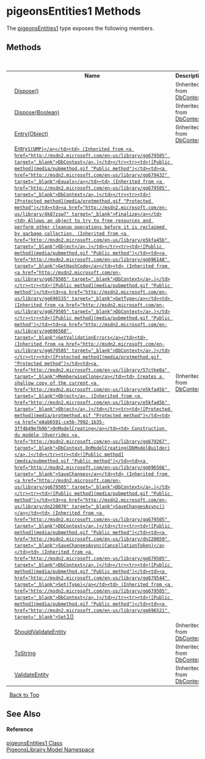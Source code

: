 # pigeonsEntities1 Methods
 

The <a href="245a4bc1-0cab-0f9a-129c-9375641dc5f0">pigeonsEntities1</a> type exposes the following members.


## Methods
&nbsp;<table><tr><th></th><th>Name</th><th>Description</th></tr><tr><td>![Public method](media/pubmethod.gif "Public method")</td><td><a href="http://msdn2.microsoft.com/en-us/library/gg696610" target="_blank">Dispose()</a></td><td> (Inherited from <a href="http://msdn2.microsoft.com/en-us/library/gg679505" target="_blank">DbContext</a>.)</td></tr><tr><td>![Protected method](media/protmethod.gif "Protected method")</td><td><a href="http://msdn2.microsoft.com/en-us/library/gg696657" target="_blank">Dispose(Boolean)</a></td><td> (Inherited from <a href="http://msdn2.microsoft.com/en-us/library/gg679505" target="_blank">DbContext</a>.)</td></tr><tr><td>![Public method](media/pubmethod.gif "Public method")</td><td><a href="http://msdn2.microsoft.com/en-us/library/gg696238" target="_blank">Entry(Object)</a></td><td> (Inherited from <a href="http://msdn2.microsoft.com/en-us/library/gg679505" target="_blank">DbContext</a>.)</td></tr><tr><td>![Public method](media/pubmethod.gif "Public method")</td><td><a href="http://msdn2.microsoft.com/en-us/library/gg696578" target="_blank">Entry``1(UMP)</a></td><td> (Inherited from <a href="http://msdn2.microsoft.com/en-us/library/gg679505" target="_blank">DbContext</a>.)</td></tr><tr><td>![Public method](media/pubmethod.gif "Public method")</td><td><a href="http://msdn2.microsoft.com/en-us/library/gg679432" target="_blank">Equals</a></td><td> (Inherited from <a href="http://msdn2.microsoft.com/en-us/library/gg679505" target="_blank">DbContext</a>.)</td></tr><tr><td>![Protected method](media/protmethod.gif "Protected method")</td><td><a href="http://msdn2.microsoft.com/en-us/library/4k87zsw7" target="_blank">Finalize</a></td><td>
Allows an object to try to free resources and perform other cleanup operations before it is reclaimed by garbage collection.
 (Inherited from <a href="http://msdn2.microsoft.com/en-us/library/e5kfa45b" target="_blank">Object</a>.)</td></tr><tr><td>![Public method](media/pubmethod.gif "Public method")</td><td><a href="http://msdn2.microsoft.com/en-us/library/gg696148" target="_blank">GetHashCode</a></td><td> (Inherited from <a href="http://msdn2.microsoft.com/en-us/library/gg679505" target="_blank">DbContext</a>.)</td></tr><tr><td>![Public method](media/pubmethod.gif "Public method")</td><td><a href="http://msdn2.microsoft.com/en-us/library/gg696535" target="_blank">GetType</a></td><td> (Inherited from <a href="http://msdn2.microsoft.com/en-us/library/gg679505" target="_blank">DbContext</a>.)</td></tr><tr><td>![Public method](media/pubmethod.gif "Public method")</td><td><a href="http://msdn2.microsoft.com/en-us/library/gg696560" target="_blank">GetValidationErrors</a></td><td> (Inherited from <a href="http://msdn2.microsoft.com/en-us/library/gg679505" target="_blank">DbContext</a>.)</td></tr><tr><td>![Protected method](media/protmethod.gif "Protected method")</td><td><a href="http://msdn2.microsoft.com/en-us/library/57ctke0a" target="_blank">MemberwiseClone</a></td><td>
Creates a shallow copy of the current <a href="http://msdn2.microsoft.com/en-us/library/e5kfa45b" target="_blank">Object</a>.
 (Inherited from <a href="http://msdn2.microsoft.com/en-us/library/e5kfa45b" target="_blank">Object</a>.)</td></tr><tr><td>![Protected method](media/protmethod.gif "Protected method")</td><td><a href="e8ab6591-ce5b-7992-1b35-3ff4b49e7b9b">OnModelCreating</a></td><td>
Construction du modèle
 (Overrides <a href="http://msdn2.microsoft.com/en-us/library/gg679267" target="_blank">DbContext.OnModelCreating(DbModelBuilder)</a>.)</td></tr><tr><td>![Public method](media/pubmethod.gif "Public method")</td><td><a href="http://msdn2.microsoft.com/en-us/library/gg696566" target="_blank">SaveChanges</a></td><td> (Inherited from <a href="http://msdn2.microsoft.com/en-us/library/gg679505" target="_blank">DbContext</a>.)</td></tr><tr><td>![Public method](media/pubmethod.gif "Public method")</td><td><a href="http://msdn2.microsoft.com/en-us/library/dn220070" target="_blank">SaveChangesAsync()</a></td><td> (Inherited from <a href="http://msdn2.microsoft.com/en-us/library/gg679505" target="_blank">DbContext</a>.)</td></tr><tr><td>![Public method](media/pubmethod.gif "Public method")</td><td><a href="http://msdn2.microsoft.com/en-us/library/dn220059" target="_blank">SaveChangesAsync(CancellationToken)</a></td><td> (Inherited from <a href="http://msdn2.microsoft.com/en-us/library/gg679505" target="_blank">DbContext</a>.)</td></tr><tr><td>![Public method](media/pubmethod.gif "Public method")</td><td><a href="http://msdn2.microsoft.com/en-us/library/gg679544" target="_blank">Set(Type)</a></td><td> (Inherited from <a href="http://msdn2.microsoft.com/en-us/library/gg679505" target="_blank">DbContext</a>.)</td></tr><tr><td>![Public method](media/pubmethod.gif "Public method")</td><td><a href="http://msdn2.microsoft.com/en-us/library/gg696521" target="_blank">Set``1()</a></td><td> (Inherited from <a href="http://msdn2.microsoft.com/en-us/library/gg679505" target="_blank">DbContext</a>.)</td></tr><tr><td>![Protected method](media/protmethod.gif "Protected method")</td><td><a href="http://msdn2.microsoft.com/en-us/library/gg679532" target="_blank">ShouldValidateEntity</a></td><td> (Inherited from <a href="http://msdn2.microsoft.com/en-us/library/gg679505" target="_blank">DbContext</a>.)</td></tr><tr><td>![Public method](media/pubmethod.gif "Public method")</td><td><a href="http://msdn2.microsoft.com/en-us/library/gg696675" target="_blank">ToString</a></td><td> (Inherited from <a href="http://msdn2.microsoft.com/en-us/library/gg679505" target="_blank">DbContext</a>.)</td></tr><tr><td>![Protected method](media/protmethod.gif "Protected method")</td><td><a href="http://msdn2.microsoft.com/en-us/library/gg679458" target="_blank">ValidateEntity</a></td><td> (Inherited from <a href="http://msdn2.microsoft.com/en-us/library/gg679505" target="_blank">DbContext</a>.)</td></tr></table>&nbsp;
<a href="#pigeonsentities1-methods">Back to Top</a>

## See Also


#### Reference
<a href="245a4bc1-0cab-0f9a-129c-9375641dc5f0">pigeonsEntities1 Class</a><br /><a href="740f9e4a-e251-715e-60bf-e906871d97b4">PigeonsLibrairy.Model Namespace</a><br />